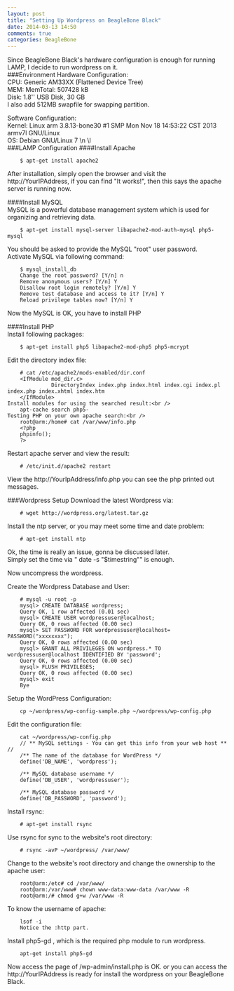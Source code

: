```yaml
---
layout: post
title: "Setting Up Wordpress on BeagleBone Black"
date: 2014-03-13 14:50
comments: true
categories: BeagleBone
---
```

Since BeagleBone Black's hardware configuration is enough for running LAMP, I decide to run wordpress on it. <br />
###Environment
Hardware Configuration:<br />
CPU: Generic AM33XX (Flattened Device Tree)<br />
MEM: MemTotal:         507428 kB<br />
Disk: 1.8'' USB Disk, 30 GB<br />
I also add 512MB swapfile for swapping partition. <br />

Software Configuration:<br />
Kernel: Linux arm 3.8.13-bone30 #1 SMP Mon Nov 18 14:53:22 CST 2013 armv7l GNU/Linux<br />
OS:  Debian GNU/Linux 7 \n \l<br />
###LAMP Configuration
####Install Apache<br />

```
	$ apt-get install apache2

```
After installation, simply open the browser and visit the http://YourIPAddress, if you can find "It works!", then this says the apache server is running now. <br />

####Install MySQL<br />
MySQL is a powerful database management system which is used for organizing and retrieving data.<br />

```
	$ apt-get install mysql-server libapache2-mod-auth-mysql php5-mysql

```
You should be asked to provide the MySQL "root" user password.<br />
Activate MySQL via following command:<br />

```
	$ mysql_install_db
	Change the root password? [Y/n] n 
	Remove anonymous users? [Y/n] Y
	Disallow root login remotely? [Y/n] Y
	Remove test database and access to it? [Y/n] Y
	Reload privilege tables now? [Y/n] Y

```
Now the MySQL is OK, you have to install PHP<br />

####Install PHP<br />
Install following packages:<br />

```
	$ apt-get install php5 libapache2-mod-php5 php5-mcrypt

```
Edit the directory index file:<br />

```
	# cat /etc/apache2/mods-enabled/dir.conf
	<IfModule mod_dir.c>
	          DirectoryIndex index.php index.html index.cgi index.pl index.php index.xhtml index.htm
	</IfModule>
Install modules for using the searched result:<br />
	apt-cache search php5-
Testing PHP on your own apache search:<br />
	root@arm:/home# cat /var/www/info.php
	<?php
	phpinfo();
	?>

```
Restart apache server and view the result:<br />

```
	# /etc/init.d/apache2 restart

```
View the http://YourIpAddress/info.php you can see the php printed out messages. <br />

###Wordpress Setup
Download the latest Wordpress via:<br />

```
	# wget http://wordpress.org/latest.tar.gz

```
Install the ntp server, or you may meet some time and date problem:<br />

```
	# apt-get install ntp

```
Ok, the time is really an issue, gonna be discussed later. <br />
Simply set the time via " date -s "$timestring"" is enough.<br />

Now uncompress the wordpress. <br />

Create the Wordpress Database and User:<br />

```
	# mysql -u root -p
	mysql> CREATE DATABASE wordpress;
	Query OK, 1 row affected (0.01 sec)
	mysql> CREATE USER wordpressuser@localhost;
	Query OK, 0 rows affected (0.00 sec)
	mysql> SET PASSWORD FOR wordpressuser@localhost= PASSWORD("xxxxxxxx");
	Query OK, 0 rows affected (0.00 sec)
	mysql> GRANT ALL PRIVILEGES ON wordpress.* TO wordpressuser@localhost IDENTIFIED BY 'password';
	Query OK, 0 rows affected (0.00 sec)
	mysql> FLUSH PRIVILEGES;
	Query OK, 0 rows affected (0.00 sec)
	mysql> exit
	Bye

```

Setup the WordPress Configuration:<br />

```
	cp ~/wordpress/wp-config-sample.php ~/wordpress/wp-config.php

```
Edit the configuration file:<br />

```
	cat ~/wordpress/wp-config.php
	// ** MySQL settings - You can get this info from your web host ** //
	/** The name of the database for WordPress */
	define('DB_NAME', 'wordpress');
	
	/** MySQL database username */
	define('DB_USER', 'wordpressuser');
	
	/** MySQL database password */
	define('DB_PASSWORD', 'password');

```
Install rsync:<br />

```
	# apt-get install rsync

```
Use rsync for sync to the website's root directory:<br />

```
	# rsync -avP ~/wordpress/ /var/www/

```
Change to the website's root directory and change the ownership to the apache user:<br />

```
	root@arm:/etc# cd /var/www/
	root@arm:/var/www# chown www-data:www-data /var/www -R 
	root@arm:/# chmod g+w /var/www -R 

```
To know the username of apache:

```
	lsof -i 
	Notice the :http part.

```
Install php5-gd , which is the required php module to run wordpress. 

```
	apt-get install php5-gd

```

Now access the page of  /wp-admin/install.php  is OK. or you can access the http://YourIPAddress is ready for install the wordpress on your BeagleBone Black.
